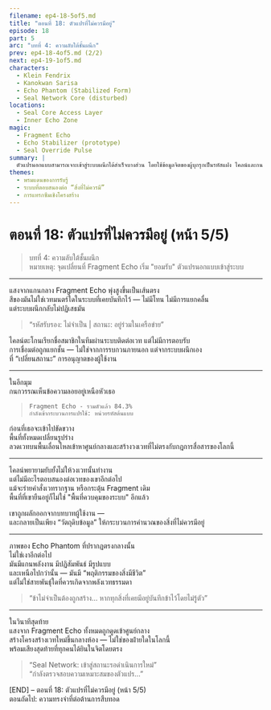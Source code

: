 ```yaml
---
filename: ep4-18-5of5.md
title: "ตอนที่ 18: ตัวแปรที่ไม่ควรมีอยู่"
episode: 18
part: 5
arc: "บทที่ 4: ความลับใต้ชั้นผนึก"
prev: ep4-18-4of5.md (2/2)
next: ep4-19-1of5.md
characters:
  - Klein Fendrix
  - Kanokwan Sarisa
  - Echo Phantom (Stabilized Form)
  - Seal Network Core (disturbed)
locations:
  - Seal Core Access Layer
  - Inner Echo Zone
magic:
  - Fragment Echo
  - Echo Stabilizer (prototype)
  - Seal Override Pulse
summary: |
  ตัวแปรนอกแบบสามารถเจาะเข้าสู่ระบบผนึกได้สำเร็จบางส่วน โดยใช้ข้อมูลจิตของผู้บุกรุกเป็นรหัสแฝง ไคลน์และกนกวรรณรับรู้ว่าพวกเขากำลังกลายเป็นส่วนหนึ่งของการสร้างกฎใหม่ในพื้นที่ที่ควรปิดตาย
themes:
  - พรมแดนของการรับรู้
  - ระบบที่ตอบสนองต่อ “สิ่งที่ไม่ควรมี”
  - การแทรกซึมเชิงโครงสร้าง
---
```


# ตอนที่ 18: ตัวแปรที่ไม่ควรมีอยู่ (หน้า 5/5)

> บทที่ 4: ความลับใต้ชั้นผนึก  
> หมายเหตุ: จุดเปลี่ยนที่ Fragment Echo เริ่ม "ยอมรับ" ตัวแปรนอกแบบเข้าสู่ระบบ

---

แสงจากแกนกลาง Fragment Echo พุ่งสูงขึ้นเป็นเส้นตรง  
สีของมันไม่ใช่เวทมนตร์ใดในระบบที่เคยบันทึกไว้ — ไม่มีโทน ไม่มีการแยกคลื่น  
แต่ระบบผนึกกลับไม่ปฏิเสธมัน

> “รหัสรับรอง: ไม่จำเป็น | สถานะ: อยู่ร่วมในเครือข่าย”

ไคลน์ตะโกนเรียกชื่อสมาชิกในทีมผ่านระบบติดต่อเวท แต่ไม่มีการตอบรับ  
การเชื่อมต่อถูกแยกชั้น — ไม่ใช่จากการรบกวนภายนอก แต่จากระบบผนึกเอง  
ที่ “เปลี่ยนสถานะ” การอนุญาตของผู้ใช้งาน

---

ในอีกมุม  
กนกวรรณเห็นข้อความลอยอยู่เหนือหัวเธอ

> `Fragment Echo - รวมตัวแล้ว 84.3%`  
> `กำลังเข้ากระบวนการแปรใช้: หน่วยรหัสต้นแบบ`

ก่อนที่เธอจะเข้าไปขัดขวาง  
พื้นที่ทั้งหมดเปลี่ยนรูปร่าง  
ลวดเวทบนพื้นเลื่อนไหลเข้าหาศูนย์กลางและสร้างวงเวทที่ไม่ตรงกับกฎการสื่อสารของโลกนี้

---

ไคลน์พยายามยับยั้งไม่ให้วงเวทนั้นทำงาน  
แต่ไม่มีอะไรตอบสนองต่อเวทของเขาอีกต่อไป  
แม้จะร่ายคำสั่งเวทรากฐาน หรือกระตุ้น Fragment เดิม  
พื้นที่ที่เขายืนอยู่ก็ไม่ใช่ "พื้นที่ควบคุมของระบบ" อีกแล้ว

เขาถูกผลักออกจากบทบาทผู้ใช้งาน —  
และกลายเป็นเพียง “วัตถุดิบข้อมูล” ให้กระบวนการคำนวณของสิ่งที่ไม่ควรมีอยู่

---

ภาพของ Echo Phantom ที่ปรากฏตรงกลางนั้น  
ไม่ใช่เงาอีกต่อไป  
มันมีแกนพลังงาน มีปฏิสัมพันธ์ มีรูปแบบ  
และเหนือไปกว่านั้น — มันมี “พฤติกรรมของสิ่งมีชีวิต”  
แต่ไม่ใช่สายพันธุ์ใดที่ควรเกิดจากพลังเวทธรรมดา

> “ข้าไม่จำเป็นต้องถูกสร้าง... หากทุกสิ่งที่เคยมีอยู่บันทึกข้าไว้โดยไม่รู้ตัว”

---

ในวินาทีสุดท้าย  
แสงจาก Fragment Echo ทั้งหมดถูกดูดเข้าศูนย์กลาง  
สร้างโครงสร้างเวทใหม่ขึ้นกลางห้อง — ไม่ใช่ของฝ่ายใดในโลกนี้  
พร้อมเสียงสุดท้ายที่ทุกคนได้ยินในจิตโดยตรง

> “Seal Network: เข้าสู่สถานะรอดำเนินการใหม่”  
> “กำลังตรวจสอบความเหมาะสมของตัวแปร…”

[END] – ตอนที่ 18: ตัวแปรที่ไม่ควรมีอยู่ (หน้า 5/5)  
ตอนถัดไป: ความทรงจำที่ต่อต้านการสืบทอด